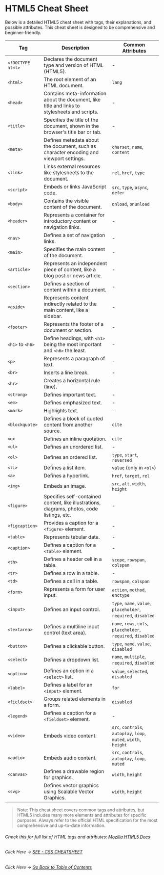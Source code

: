 # HTML5 Cheat Sheet

Below is a detailed HTML5 cheat sheet with tags, their explanations, and possible attributes. This cheat sheet is designed to be comprehensive and beginner-friendly.

| Tag                  | Description                                                                                   | Common Attributes                                                     |
|----------------------|-----------------------------------------------------------------------------------------------|-----------------------------------------------------------------------|
| `<!DOCTYPE html>`    | Declares the document type and version of HTML (HTML5).                                       | -                                                                     |
| `<html>`             | The root element of an HTML document.                                                         | `lang`                                                                |
| `<head>`             | Contains meta-information about the document, like title and links to stylesheets and scripts.| -                                                                     |
| `<title>`            | Specifies the title of the document, shown in the browser's title bar or tab.                 | -                                                                     |
| `<meta>`             | Defines metadata about the document, such as character encoding and viewport settings.        | `charset`, `name`, `content`                                          |
| `<link>`             | Links external resources like stylesheets to the document.                                    | `rel`, `href`, `type`                                                 |
| `<script>`           | Embeds or links JavaScript code.                                                              | `src`, `type`, `async`, `defer`                                       |
| `<body>`             | Contains the visible content of the document.                                                 | `onload`, `onunload`                                                  |
| `<header>`           | Represents a container for introductory content or navigation links.                          | -                                                                     |
| `<nav>`              | Defines a set of navigation links.                                                            | -                                                                     |
| `<main>`             | Specifies the main content of the document.                                                   | -                                                                     |
| `<article>`          | Represents an independent piece of content, like a blog post or news article.                 | -                                                                     |
| `<section>`          | Defines a section of content within a document.                                               | -                                                                     |
| `<aside>`            | Represents content indirectly related to the main content, like a sidebar.                    | -                                                                     |
| `<footer>`           | Represents the footer of a document or section.                                               | -                                                                     |
| `<h1>` to `<h6>`     | Define headings, with `<h1>` being the most important and `<h6>` the least.                   | -                                                                     |
| `<p>`                | Represents a paragraph of text.                                                               | -                                                                     |
| `<br>`               | Inserts a line break.                                                                         | -                                                                     |
| `<hr>`               | Creates a horizontal rule (line).                                                              | -                                                                     |
| `<strong>`           | Defines important text.                                                                        | -                                                                     |
| `<em>`               | Defines emphasized text.                                                                      | -                                                                     |
| `<mark>`             | Highlights text.                                                                              | -                                                                     |
| `<blockquote>`       | Defines a block of quoted content from another source.                                        | `cite`                                                                |
| `<q>`                | Defines an inline quotation.                                                                  | `cite`                                                                |
| `<ul>`               | Defines an unordered list.                                                                    | -                                                                     |
| `<ol>`               | Defines an ordered list.                                                                      | `type`, `start`, `reversed`                                           |
| `<li>`               | Defines a list item.                                                                          | `value` (only in `<ol>`)                                              |
| `<a>`                | Defines a hyperlink.                                                                          | `href`, `target`, `rel`                                               |
| `<img>`              | Embeds an image.                                                                              | `src`, `alt`, `width`, `height`                                       |
| `<figure>`           | Specifies self-contained content, like illustrations, diagrams, photos, code listings, etc.   | -                                                                     |
| `<figcaption>`       | Provides a caption for a `<figure>` element.                                                  | -                                                                     |
| `<table>`            | Represents tabular data.                                                                      | -                                                                     |
| `<caption>`          | Defines a caption for a `<table>` element.                                                    | -                                                                     |
| `<th>`               | Defines a header cell in a table.                                                             | `scope`, `rowspan`, `colspan`                                         |
| `<tr>`               | Defines a row in a table.                                                                     | -                                                                     |
| `<td>`               | Defines a cell in a table.                                                                    | `rowspan`, `colspan`                                                  |
| `<form>`             | Represents a form for user input.                                                             | `action`, `method`, `enctype`                                         |
| `<input>`            | Defines an input control.                                                                     | `type`, `name`, `value`, `placeholder`, `required`, `disabled`        |
| `<textarea>`         | Defines a multiline input control (text area).                                                | `name`, `rows`, `cols`, `placeholder`, `required`, `disabled`         |
| `<button>`           | Defines a clickable button.                                                                   | `type`, `name`, `value`, `disabled`                                   |
| `<select>`           | Defines a dropdown list.                                                                      | `name`, `multiple`, `required`, `disabled`                            |
| `<option>`           | Defines an option in a `<select>` list.                                                       | `value`, `selected`, `disabled`                                       |
| `<label>`            | Defines a label for an `<input>` element.                                                     | `for`                                                                 |
| `<fieldset>`         | Groups related elements in a form.                                                            | `disabled`                                                            |
| `<legend>`           | Defines a caption for a `<fieldset>` element.                                                 | -                                                                     |
| `<video>`            | Embeds video content.                                                                         | `src`, `controls`, `autoplay`, `loop`, `muted`, `width`, `height`     |
| `<audio>`            | Embeds audio content.                                                                         | `src`, `controls`, `autoplay`, `loop`, `muted`                        |
| `<canvas>`           | Defines a drawable region for graphics.                                                       | `width`, `height`                                                     |
| `<svg>`              | Defines vector graphics using Scalable Vector Graphics.                                       | `width`, `height`                                                     |

> Note: This cheat sheet covers common tags and attributes, but HTML5 includes many more elements and attributes for specific purposes. Always refer to the official HTML specification for the most comprehensive and up-to-date information.
###### Check this for full list of HTML tags and attributes: [Mozilla HTML5 Docs](https://developer.mozilla.org/en-US/docs/Web/HTML)

###### Click Here &rarr; [SEE - CSS CHEATSHEET](css-cheatsheet.md)
###### Click Here &rarr; [Go Back to Table of Contents](../README.md)
